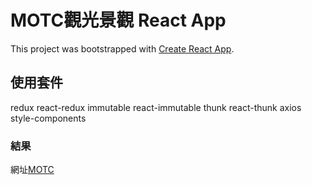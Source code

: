 # MOTC觀光景觀 React App

This project was bootstrapped with [Create React App](https://github.com/facebook/create-react-app).

## 使用套件

redux react-redux immutable react-immutable thunk react-thunk axios style-components 

### 結果

網址[MOTC](https://vincent19961112.github.io/MOTC)

